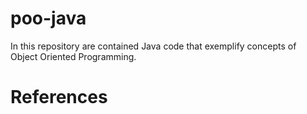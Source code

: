 # poo-java
In this repository are contained Java code that exemplify concepts of Object Oriented Programming.

# References

